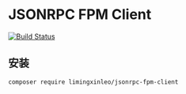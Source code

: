 # JSONRPC FPM Client

[![Build Status](https://travis-ci.com/limingxinleo/jsonrpc-fpm-client.svg?branch=master)](https://travis-ci.com/limingxinleo/jsonrpc-fpm-client)

## 安装

```
composer require limingxinleo/jsonrpc-fpm-client
```


